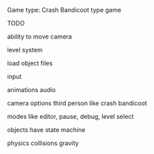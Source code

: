 Game type: Crash Bandicoot type game

TODO

ability to move camera

level system

load object files

input

animations
audio

camera options
	third person like crash bandicoot
	
modes like editor, pause, debug, level select

objects 
	have state machine
	
physics
	collisions
	gravity

